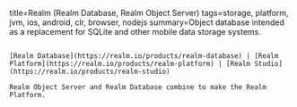title=Realm (Realm Database, Realm Object Server)
tags=storage, platform, jvm, ios, android, clr, browser, nodejs
summary=Object database intended as a replacement for SQLite and other mobile data storage systems.
~~~~~~

[Realm Database](https://realm.io/products/realm-database) | [Realm Platform](https://realm.io/products/realm-platform) | [Realm Studio](https://realm.io/products/realm-studio)

Realm Object Server and Realm Database combine to make the Realm Platform.
